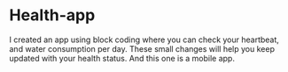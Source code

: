 # Health-app
I created an app using block coding where you can check your heartbeat, and water consumption per day.
These small changes will help you keep updated with your health status. And this one is a mobile app.

